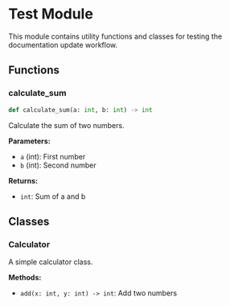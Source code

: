 # Test Module

This module contains utility functions and classes for testing the documentation update workflow.

## Functions

### calculate_sum
```python
def calculate_sum(a: int, b: int) -> int
```
Calculate the sum of two numbers.

**Parameters:**
- `a` (int): First number
- `b` (int): Second number

**Returns:**
- `int`: Sum of a and b

## Classes

### Calculator
A simple calculator class.

**Methods:**
- `add(x: int, y: int) -> int`: Add two numbers 